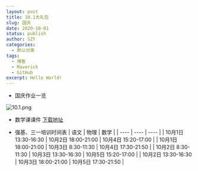 ```yaml
---
layout: post
title: 10.1大礼包
slug: 国庆
date: 2020-10-01
status: publish
author: SZY
categories: 
  - 默认分类
tags: 
  - 博客
  - Maverick
  - GitHub
excerpt: Hello World!
---
```


- 国庆作业一览

![10.1.png](https://i.loli.net/2020/09/30/na9KDd1jPLcvN7Q.png)

- 数学课课件
[下载地址](https://github.com/1357310795/Blog-With-GitHub-Boilerplate/blob/source/src/files/专题利用图象求解函数零点问题.docx?raw=true)

- 强基、三一培训时间表
|  语文   | 物理  | 数学                |
|  ----  | ----  |  ----  |
| 10月1日 13:30-16:30 | 10月2日 18:00-21:00 | 10月4日 15:20-17:00 |
| 10月1日 18:00-21:00 | 10月3日 8:30-11:30 | 10月4日 17:30-21:50 |
| 10月2日 8:30-11:30 | 10月3日 13:30-16:30 | 10月5日 15:20-17:00 |
| 10月2日 13:30-16:30 | 10月3日 18:00-21:00 | 10月5日 17:30-21:50 |